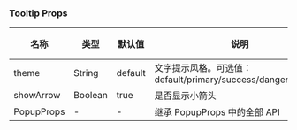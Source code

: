 
### Tooltip Props
名称 | 类型 | 默认值 | 说明 | 必传
-- | -- | -- | -- | --
theme | String | default | 文字提示风格。可选值：default/primary/success/danger/warning | N
showArrow | Boolean | true | 是否显示小箭头 | N
PopupProps | - | - | 继承 PopupProps 中的全部 API | N